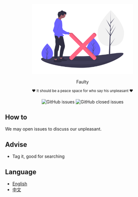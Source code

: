 <div align="center">
	<img width="330" height="227" src=".media/logo/.png" alt="faulty"/>
	<br>
	<p>
		<p>
			Faulty
		</p>
    	<p>
			<sup>
                ❤️ It should be a peace space for who say his unpleasant ❤️
			</sup>
		</p>
    	<img alt="GitHub issues" src="https://img.shields.io/github/issues-raw/ioya/faulty?label=discussion">
    	<img alt="GitHub closed issues" src="https://img.shields.io/github/issues-closed-raw/ioya/faulty?label=solution">
		<br>
	</p>
</div>

## How to

We may open issues to discuss our unpleasant.

## Advise

- Tag it, good for searching

## Language

- [English](readme.md)
- [中文](/.doc/readme/zh.md)